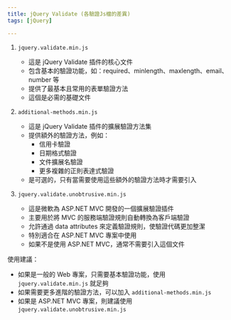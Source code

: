 ```yaml
---
title: jQuery Validate (各驗證Js檔的差異)
tags: [jQuery]

---
```


1. `jquery.validate.min.js`
   - 這是 jQuery Validate 插件的核心文件
   - 包含基本的驗證功能，如：required、minlength、maxlength、email、number 等
   - 提供了最基本且常用的表單驗證方法
   - 這個是必需的基礎文件

2. `additional-methods.min.js`
   - 這是 jQuery Validate 插件的擴展驗證方法集
   - 提供額外的驗證方法，例如：
     * 信用卡驗證
     * 日期格式驗證
     * 文件擴展名驗證
     * 更多複雜的正則表達式驗證
   - 是可選的，只有當需要使用這些額外的驗證方法時才需要引入

3. `jquery.validate.unobtrusive.min.js`
   - 這是微軟為 ASP.NET MVC 開發的一個擴展驗證插件
   - 主要用於將 MVC 的服務端驗證規則自動轉換為客戶端驗證
   - 允許通過 data attributes 來定義驗證規則，使驗證代碼更加整潔
   - 特別適合在 ASP.NET MVC 專案中使用
   - 如果不是使用 ASP.NET MVC，通常不需要引入這個文件

使用建議：
- 如果是一般的 Web 專案，只需要基本驗證功能，使用 `jquery.validate.min.js` 就足夠
- 如果需要更多進階的驗證方法，可以加入 `additional-methods.min.js`
- 如果是 ASP.NET MVC 專案，則建議使用 `jquery.validate.unobtrusive.min.js`
